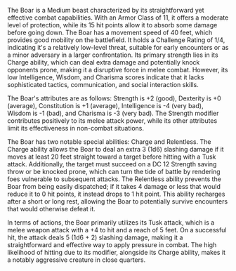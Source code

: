 The Boar is a Medium beast characterized by its straightforward yet effective combat capabilities. With an Armor Class of 11, it offers a moderate level of protection, while its 15 hit points allow it to absorb some damage before going down. The Boar has a movement speed of 40 feet, which provides good mobility on the battlefield. It holds a Challenge Rating of 1/4, indicating it's a relatively low-level threat, suitable for early encounters or as a minor adversary in a larger confrontation. Its primary strength lies in its Charge ability, which can deal extra damage and potentially knock opponents prone, making it a disruptive force in melee combat. However, its low Intelligence, Wisdom, and Charisma scores indicate that it lacks sophisticated tactics, communication, and social interaction skills.

The Boar's attributes are as follows: Strength is +2 (good), Dexterity is +0 (average), Constitution is +1 (average), Intelligence is -4 (very bad), Wisdom is -1 (bad), and Charisma is -3 (very bad). The Strength modifier contributes positively to its melee attack power, while its other attributes limit its effectiveness in non-combat situations.

The Boar has two notable special abilities: Charge and Relentless. The Charge ability allows the Boar to deal an extra 3 (1d6) slashing damage if it moves at least 20 feet straight toward a target before hitting with a Tusk attack. Additionally, the target must succeed on a DC 12 Strength saving throw or be knocked prone, which can turn the tide of battle by rendering foes vulnerable to subsequent attacks. The Relentless ability prevents the Boar from being easily dispatched; if it takes 4 damage or less that would reduce it to 0 hit points, it instead drops to 1 hit point. This ability recharges after a short or long rest, allowing the Boar to potentially survive encounters that would otherwise defeat it.

In terms of actions, the Boar primarily utilizes its Tusk attack, which is a melee weapon attack with a +4 to hit and a reach of 5 feet. On a successful hit, the attack deals 5 (1d6 + 2) slashing damage, making it a straightforward and effective way to apply pressure in combat. The high likelihood of hitting due to its modifier, alongside its Charge ability, makes it a notably aggressive creature in close quarters.